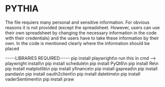 # PYTHIA
The file requiers many personal and sensitive information. For obvious reasons it is not provided 
(except the spreadsheet. However, users can use their own spreadsheet by changing the necessary information in the code with their credentials)
and the users have to take these information by their own. In the code is mentioned clearly where the information should be placed

-----LIBRARIES REQUIRED-----
pip install playwright\n
run this in cmd --> playwright install\n
pip install schedule\n
pip install PyQt6\n
pip install Re\n
pip install matplotlib\n
pip install yfinance\n
pip install gspread\n
pip install pandas\n
pip install oauth2client\n
pip install datetime\n
pip install vaderSentiment\n
pip install praw
    
